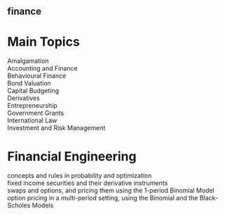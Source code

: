 ## finance


# Main Topics  

Amalgamation  
Accounting and Finance  
Behavioural Finance  
Bond Valuation  
Capital Budgeting  
Derivatives  
Entrepreneurship  
Government Grants  
International Law  
Investment and Risk Management  



# Financial Engineering
concepts and rules in probability and optimization  
fixed income securities and their derivative instruments  
swaps and options, and pricing them using the 1-period Binomial Model  
option pricing in a multi-period setting, using the Binomial and the Black-Scholes Models  
